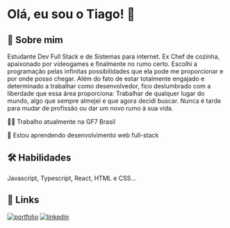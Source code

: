 
# Olá, eu sou o Tiago! 👋


## 🚀 Sobre mim
Estudante Dev Full Stack e de Sistemas para internet. Ex Chef de cozinha, apaixonado por videogames e finalmente no rumo certo.
Escolhi a programação pelas infinitas possibilidades que ela pode me proporcionar e por onde posso chegar. 
Além do fato de estar totalmente engajado e determinado a trabalhar como desenvolvedor, fico deslumbrado com a liberdade que essa área proporciona: Trabalhar de qualquer lugar do mundo, algo que sempre almejei e que agora decidi buscar. Nunca é tarde para mudar de profissão
 ou dar um novo rumo à sua vida.



👩‍💻 Trabalho atualmente na GF7 Brasil

🧠 Estou aprendendo desenvolvimento web full-stack






## 🛠 Habilidades
Javascript, Typescript, React, HTML e CSS...


## 🔗 Links
[![portfolio](https://img.shields.io/badge/my_portfolio-000?style=for-the-badge&logo=ko-fi&logoColor=white)](https://github.com/tiagofcard)
[![linkedin](https://img.shields.io/badge/linkedin-0A66C2?style=for-the-badge&logo=linkedin&logoColor=white)](https://www.linkedin.com/in/tiago-fetzner-cardoso-259063148/)


